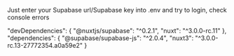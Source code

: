 Just enter your Supabase url/Supabase key into .env and try to login, check console errors



"devDependencies": {
    "@nuxtjs/supabase": "^0.2.1",
    "nuxt": "^3.0.0-rc.11"
  },
  "dependencies": {
    "@supabase/supabase-js": "^2.0.4",
    "nuxt3": "^3.0.0-rc.13-27772354.a0a59e2"
  }
  
  

